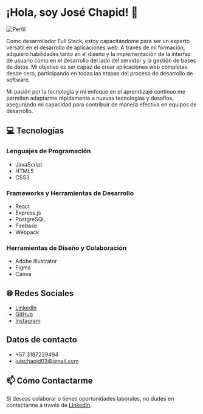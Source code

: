 # ¡Hola, soy José Chapid! 👋
![Perfil](https://github.com/josechapid/profile-picture.png)

Como desarrollador Full Stack, estoy capacitándome para ser un experto versátil en el desarrollo de aplicaciones web. A través de mi formación, adquiero habilidades tanto en el diseño y la implementación de la interfaz de usuario como en el desarrollo del lado del servidor y la gestión de bases de datos. Mi objetivo es ser capaz de crear aplicaciones web completas desde cero, participando en todas las etapas del proceso de desarrollo de software. 

Mi pasión por la tecnología y mi enfoque en el aprendizaje continuo me permiten adaptarme rápidamente a nuevas tecnologías y desafíos, asegurando mi capacidad para contribuir de manera efectiva en equipos de desarrollo.


## 💻 Tecnologías

### Lenguajes de Programación
- JavaScript
- HTML5
- CSS3

### Frameworks y Herramientas de Desarrollo
- React
- Express.js
- PostgreSQL
- Firebase
- Webpack

### Herramientas de Diseño y Colaboración
- Adobe Illustrator
- Figma
- Canva

## 🌐 Redes Sociales
- [LinkedIn](https://www.linkedin.com/in/jose-luis-chapid-3600bb296/)
- [GitHub](https://github.com/josechapid)
- [Instagram](https://www.instagram.com/joluchapid/)

## Datos de contacto 
- +57 3187229494
- luischapid03@gmail.com

## 📫 Cómo Contactarme
Si deseas colaborar o tienes oportunidades laborales, no dudes en contactarme a través de [LinkedIn](https://www.linkedin.com/in/jose-luis-chapid-3600bb296/).



